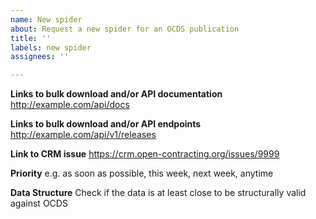 ```yaml
---
name: New spider
about: Request a new spider for an OCDS publication
title: ''
labels: new spider
assignees: ''

---
```


**Links to bulk download and/or API documentation**
http://example.com/api/docs

**Links to bulk download and/or API endpoints**
http://example.com/api/v1/releases

**Link to CRM issue**
https://crm.open-contracting.org/issues/9999

**Priority**
e.g. as soon as possible, this week, next week, anytime

**Data Structure**
Check if the data is at least close to be structurally valid against OCDS

